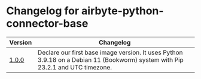 # Changelog for airbyte-python-connector-base

|                                                        Version                                                        |                                                           Changelog                                                          |
|-----------------------------------------------------------------------------------------------------------------------|------------------------------------------------------------------------------------------------------------------------------|
|[1.0.0](https://github.com/airbytehq/airbyte/blob/master/airbyte-ci/connectors/base_images/base_images/python_bases.py)|Declare our first base image version. It uses Python 3.9.18 on a Debian 11 (Bookworm) system with Pip 23.2.1 and UTC timezone.|